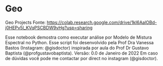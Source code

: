 # Geo
Geo Projects
Fonte: https://colab.research.google.com/drive/1kI6AalOBd-j0HEPv5l_KVqPSCBDW9vHg?usp=sharing

Esse notebook demostra como executar análise por Modelo de Mistura Espectral no Python. Esse script foi desenvolvido pela Prof Dra Vanessa Bastos (Instagram: @gisdoctor) inspirada por aula do Prof Dr Gustavo Baptista (@profgustavobaptista). Versão: 0.0 de Janeiro de 2022
Em caso de dúvidas você pode me contactar por direct no instagram (@gisdoctor).
